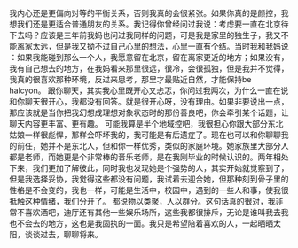 我内心还是更偏向对等的平衡关系，否则我真的会很紧张。如果你真的是颜控，我想我们还是更适合普通朋友的关系。我记得你曾经问过我说：考虑要一直在北京待下去吗？应该是三年前我妈也问过我同样的问题，可是我是家里的独生子，我又不能离家太远，但是我又拗不过自己心里的想法，心里一直有个结。当时我和我妈说 ：如果我能碰到那么一个人，我愿意留在北京，留在离家更近的地方；如果没有，我有自己想去的地方，在我妈看来那里很远，很冷，会很孤独，但是我并不觉得，我真的很喜欢那种环境，反过来思考，那里才最贴近自然，才能保持be halcyon。
跟你聊天，其实我心里既开心又忐忑，你问过我两次，为什么一直在说和你聊天很开心，我都没有回答。就是很开心呀，没有理由。如果非要说出一点，那应该就是当你把我幻想成理想对象状态时的那份善良吧，你会牵引某个话题，让聊天内容更丰富、更有趣。
可能我算是半个地域控吧，我很担心你跟大部分东北姑娘一样很彪悍，那样会吓坏我的，我可能是有后遗症了。现在也可以和你聊聊我的前任，她并不是东北人，但和你一样优秀，类似的家庭环境。她家族里大部分人都是老师，而她更是个非常棒的音乐老师，是在我刚毕业的时候认识的。两年相处下来，我们更加了解彼此，同时我也发现她是个强势的人，其实开始就觉察到了，但是我选择妥协，我觉得这些都没有问题，我试着去迎合她，但那种刻到骨子里的性格是不会变的，我也一样，可能是生活中，校园中，遇到的一些人和事，使我很抵触这种情绪，我们分开了。
都说物以类聚，人以群分。这句话真的很对，我非常不喜欢酒吧，迪厅还有其他一些娱乐场所，这些我都很排斥，无论是谁叫我去我也不会去的地方，这也是我固执的一面。我只是希望陪着喜欢的人，一起晒晒太阳，谈谈过去，聊聊将来。